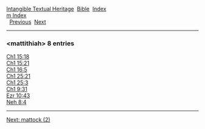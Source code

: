 [Intangible Textual Heritage](../../index)  [Bible](../index) 
[Index](index)   
[m Index](_m_)  
  [Previous](c07212)  [Next](c07214) 

------------------------------------------------------------------------

### &lt;mattithiah&gt; 8 entries

[Ch1 15:18](../kjv/ch1015.htm#018)  
[Ch1 15:21](../kjv/ch1015.htm#021)  
[Ch1 16:5](../kjv/ch1016.htm#005)  
[Ch1 25:21](../kjv/ch1025.htm#021)  
[Ch1 25:3](../kjv/ch1025.htm#003)  
[Ch1 9:31](../kjv/ch1009.htm#031)  
[Ezr 10:43](../kjv/ezr010.htm#043)  
[Neh 8:4](../kjv/neh008.htm#004)  

------------------------------------------------------------------------

[Next: mattock (2)](c07214)
